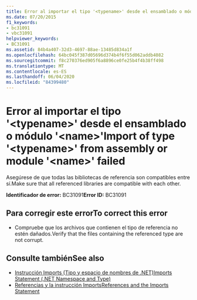 ```yaml
---
title: Error al importar el tipo '<typename>' desde el ensamblado o módulo '<name>'
ms.date: 07/20/2015
f1_keywords:
- bc31091
- vbc31091
helpviewer_keywords:
- BC31091
ms.assetid: 84b4a407-32d3-4697-88ae-13485d834a1f
ms.openlocfilehash: 64bc045f387d05696d374b4f6f55d062addb4082
ms.sourcegitcommit: f8c270376ed905f6a8896ce0fe25b4f4b38ff498
ms.translationtype: MT
ms.contentlocale: es-ES
ms.lasthandoff: 06/04/2020
ms.locfileid: "84399480"
---
```

# <a name="import-of-type-typename-from-assembly-or-module-name-failed"></a><span data-ttu-id="48cef-102">Error al importar el tipo '\<typename>' desde el ensamblado o módulo '\<name>'</span><span class="sxs-lookup"><span data-stu-id="48cef-102">Import of type '\<typename>' from assembly or module '\<name>' failed</span></span>
<span data-ttu-id="48cef-103">Asegúrese de que todas las bibliotecas de referencia son compatibles entre sí.</span><span class="sxs-lookup"><span data-stu-id="48cef-103">Make sure that all referenced libraries are compatible with each other.</span></span>  
  
 <span data-ttu-id="48cef-104">**Identificador de error:** BC31091</span><span class="sxs-lookup"><span data-stu-id="48cef-104">**Error ID:** BC31091</span></span>  
  
## <a name="to-correct-this-error"></a><span data-ttu-id="48cef-105">Para corregir este error</span><span class="sxs-lookup"><span data-stu-id="48cef-105">To correct this error</span></span>  
  
- <span data-ttu-id="48cef-106">Compruebe que los archivos que contienen el tipo de referencia no estén dañados.</span><span class="sxs-lookup"><span data-stu-id="48cef-106">Verify that the files containing the referenced type are not corrupt.</span></span>  
  
## <a name="see-also"></a><span data-ttu-id="48cef-107">Consulte también</span><span class="sxs-lookup"><span data-stu-id="48cef-107">See also</span></span>

- [<span data-ttu-id="48cef-108">Instrucción Imports (Tipo y espacio de nombres de .NET)</span><span class="sxs-lookup"><span data-stu-id="48cef-108">Imports Statement (.NET Namespace and Type)</span></span>](../language-reference/statements/imports-statement-net-namespace-and-type.md)
- [<span data-ttu-id="48cef-109">Referencias y la instrucción Imports</span><span class="sxs-lookup"><span data-stu-id="48cef-109">References and the Imports Statement</span></span>](../programming-guide/program-structure/references-and-the-imports-statement.md)
